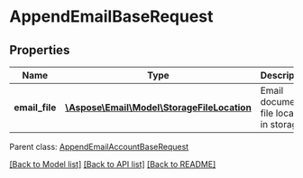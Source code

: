 # AppendEmailBaseRequest

## Properties
Name | Type | Description | Notes
------------ | ------------- | ------------- | -------------
**email_file** | [**\Aspose\Email\Model\StorageFileLocation**](StorageFileLocation.md) | Email document file location in storage | 

 Parent class: [AppendEmailAccountBaseRequest](AppendEmailAccountBaseRequest.md)

[[Back to Model list]](README.md#documentation-for-models) [[Back to API list]](README.md#documentation-for-api-endpoints) [[Back to README]](README.md)


